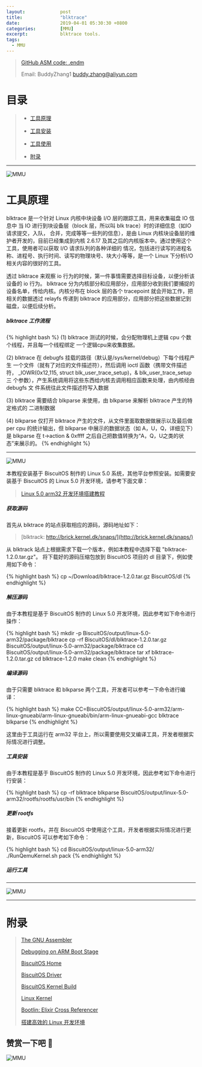 ```yaml
---
layout:             post
title:              "blktrace"
date:               2019-04-01 05:30:30 +0800
categories:         [MMU]
excerpt:            blktrace tools.
tags:
  - MMU
---
```


> [GitHub ASM code: .endm](https://github.com/BiscuitOS/HardStack/tree/master/Language/Assembly/ARM-GNU-Assembly/Instruction/%5B.endm%5D)
>
> Email: BuddyZhang1 <buddy.zhang@aliyun.com>

# 目录

> - [工具原理](#工具原理)
>
> - [工具安装](#工具安装)
>
> - [工具使用](#工具使用)
>
> - [附录](#附录)

--------------------------------------------------------------
<span id="工具原理"></span>

![MMU](https://gitee.com/BiscuitOS_team/PictureSet/raw/Gitee/BiscuitOS/kernel/IND00000B.jpg)

# 工具原理

blktrace 是一个针对 Linux 内核中块设备 I/O 层的跟踪工具，用来收集磁盘 IO 信息中
当 IO 进行到块设备层（block 层，所以叫 blk trace）时的详细信息（如IO请求提交，入队，
合并，完成等等一些列的信息），是由 Linux 内核块设备层的维护者开发的，目前已经集成到内核
2.6.17 及其之后的内核版本中。通过使用这个工具，使用者可以获取 I/O 请求队列的各种详细的
情况，包括进行读写的进程名称、进程号、执行时间、读写的物理块号、块大小等等，是一个 Linux
下分析I/O相关内容的很好的工具。

透过 blktrace 来观察 io 行为的时候，第一件事情需要选择目标设备，以便分析该设备的 io 行为。
blktrace 分为内核部分和应用部分，应用部分收到我们要捕捉的设备名单，传给内核。内核分布在
block 层的各个 tracepoint 就会开始工作，把相关的数据透过 relayfs 传递到 blktrace
的应用部分，应用部分把这些数据记到磁盘，以便后续分析。

##### blktrace 工作流程

{% highlight bash %}
(1) blktrace 测试的时候，会分配物理机上逻辑 cpu 个数个线程，并且每一个线程绑定
    一个逻辑cpu来收集数据。

(2) blktrace 在 debugfs 挂载的路径（默认是/sys/kernel/debug）下每个线程产生
    一个文件（就有了对应的文件描述符），然后调用 ioctl 函数（携带文件描述符，
    _IOWR(0x12,115, struct blk_user_trace_setup)，& blk_user_trace_setup三
    个参数），产生系统调用将这些东西给内核去调用相应函数来处理，由内核经由 debugfs 文
    件系统往此文件描述符写入数据

(3) blktrace 需要结合 blkparse 来使用，由 blkparse 来解析 blktrace 产生的特定格式的
    二进制数据

(4) blkparse 仅打开 blktrace 产生的文件，从文件里面取数据做展示以及最后做
    per cpu 的统计输出，但 blkparse 中展示的数据状态（如 A，U，Q，详细见下）是
    blkparse 在 t->action & 0xffff 之后自己把数值转换为“A，Q，U之类的状态”来展示的。
{% endhighlight %}

-------------------------------------------------------------
<span id="工具安装"></span>

![MMU](https://gitee.com/BiscuitOS_team/PictureSet/raw/Gitee/BiscuitOS/kernel/IND00000A.jpg)

本教程安装基于 BiscuitOS 制作的 Linux 5.0 系统，其他平台参照安装。如需要安装基于 BiscuitOS
的 Linux 5.0 开发环境，请参考下面文章：

> [Linux 5.0 arm32 开发环境搭建教程](https://biscuitos.github.io/blog/Linux-5.0-arm32-Usermanual/)

##### 获取源码

首先从 blktrace 的站点获取相应的源码，源码地址如下：

> [blktrack: http://brick.kernel.dk/snaps/](http://brick.kernel.dk/snaps/)

从 blktrack 站点上根据需求下载一个版本，例如本教程中选择下载 "blktrace-1.2.0.tar.gz"。
将下载好的源码压缩包放到 BiscuitOS 项目的 dl 目录下，例如使用如下命令：

{% highlight bash %}
cp ~/Download/blktrace-1.2.0.tar.gz BiscuitOS/dl
{% endhighlight %}

##### 解压源码

由于本教程是基于 BiscuitOS 制作的 Linux 5.0 开发环境，因此参考如下命令进行操作：

{% highlight bash %}
mkdir -p BiscuitOS/output/linux-5.0-arm32/package/blktrace
cp -rf BiscuitOS/dl/blktrace-1.2.0.tar.gz  BiscuitOS/output/linux-5.0-arm32/package/blktrace
cd BiscuitOS/output/linux-5.0-arm32/package/blktrace
tar xf blktrace-1.2.0.tar.gz
cd blktrace-1.2.0
make clean
{% endhighlight %}

##### 编译源码

由于只需要 blktrace 和 blkparse 两个工具，开发者可以参考一下命令进行编译：

{% highlight bash %}
make CC=BiscuitOS/output/linux-5.0-arm32/arm-linux-gnueabi/arm-linux-gnueabi/bin/arm-linux-gnueabi-gcc blktrace blkparse
{% endhighlight %}

这里由于工具运行在 arm32 平台上，所以需要使用交叉编译工具，开发者根据实际情况进行调整。

##### 工具安装

由于本教程是基于 BiscuitOS 制作的 Linux 5.0 开发环境，因此参考如下命令进行行安装：

{% highlight bash %}
cp -rf blktrace blkparse BiscuitOS/output/linux-5.0-arm32/rootfs/rootfs/usr/bin
{% endhighlight %}

##### 更新 rootfs

接着更新 rootfs，并在 BiscuitOS 中使用这个工具，开发者根据实际情况进行更新，BiscuitOS
可以参考如下命令：

{% highlight bash %}
cd BiscuitOS/output/linux-5.0-arm32/
./RunQemuKernel.sh pack
{% endhighlight %}

##### 运行工具


-------------------------------------------------------------
<span id="工具使用"></span>

![MMU](https://gitee.com/BiscuitOS_team/PictureSet/raw/Gitee/BiscuitOS/kernel/IND00000A.jpg)





-----------------------------------------------

# <span id="附录">附录</span>

> [The GNU Assembler](http://tigcc.ticalc.org/doc/gnuasm.html)
>
> [Debugging on ARM Boot Stage](https://biscuitos.github.io/blog/BOOTASM-debuggingTools/#header)
>
> [BiscuitOS Home](https://biscuitos.github.io/)
>
> [BiscuitOS Driver](https://biscuitos.github.io/blog/BiscuitOS_Catalogue/)
>
> [BiscuitOS Kernel Build](https://biscuitos.github.io/blog/Kernel_Build/)
>
> [Linux Kernel](https://www.kernel.org/)
>
> [Bootlin: Elixir Cross Referencer](https://elixir.bootlin.com/linux/latest/source)
>
> [搭建高效的 Linux 开发环境](https://biscuitos.github.io/blog/Linux-debug-tools/)

## 赞赏一下吧 🙂

![MMU](https://gitee.com/BiscuitOS_team/PictureSet/raw/Gitee/BiscuitOS/kernel/HAB000036.jpg)
